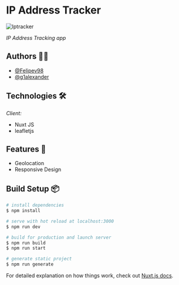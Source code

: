 # IP Address Tracker
![Iptracker](https://user-images.githubusercontent.com/83327665/125209675-83c2f400-e268-11eb-8d58-c35c9562cd4a.gif)

_IP Address Tracking app_

## Authors 🧑‍💼

- [@Felipev98](https://github.com/Felipev98/)
- [@g1alexander](https://github.com/g1alexander/)

## Technologies 🛠️
_Client:_
* Nuxt JS 
* leafletjs

## Features 📌

- Geolocation
- Responsive Design

## Build Setup 📦

```bash
# install dependencies
$ npm install

# serve with hot reload at localhost:3000
$ npm run dev

# build for production and launch server
$ npm run build
$ npm run start

# generate static project
$ npm run generate
```

For detailed explanation on how things work, check out [Nuxt.js docs](https://nuxtjs.org).
